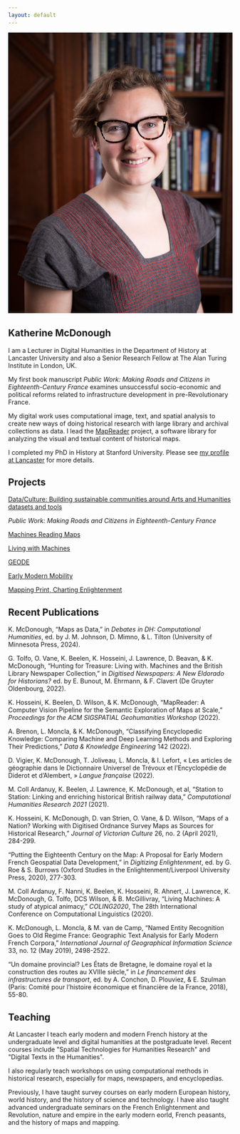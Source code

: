 ```yaml
---
layout: default
---
```


<img class="profile-picture" src="profile_pic.jpg">

## Katherine McDonough

I am a Lecturer in Digital Humanities in the Department of History at Lancaster University and also a Senior Research Fellow at The Alan Turing Institute in London, UK. 

My first book manuscript *Public Work: Making Roads and Citizens in Eighteenth-Century France* examines unsuccessful socio-economic and political reforms related to infrastructure development in pre-Revolutionary France. 

My digital work uses computational image, text, and spatial analysis to create new ways of doing historical research with large library and archival collections as data. I lead the [MapReader](https://github.com/maps-as-data/MapReader) project, a software library for analyzing the visual and textual content of historical maps. 

I completed my PhD in History at Stanford University. Please see [my profile at Lancaster](https://www.lancaster.ac.uk/history/about/people/katherine-mcdonough) for more details.

## Projects

[Data/Culture: Building sustainable communities around Arts and Humanities datasets and tools](https://www.turing.ac.uk/research/research-projects/dataculture-building-sustainable-communities-around-arts-and-humanities)

*Public Work: Making Roads and Citizens in Eighteenth-Century France*

[Machines Reading Maps](https://www.turing.ac.uk/research/research-projects/machines-reading-maps)

[Living with Machines](https://www.turing.ac.uk/research/research-projects/living-machines)

[GEODE](https://geode-project.github.io/)

[Early Modern Mobility](https://emmobility.github.io/emm_site/)

[Mapping Print, Charting Enlightenment](http://fbtee.uws.edu.au/mpce/the-project/)


## Recent Publications

K. McDonough, “Maps as Data,” in *Debates in DH: Computational Humanities*, ed. by J. M. Johnson, D. Mimno, & L. Tilton (University of Minnesota Press, 2024). 

G. Tolfo, O. Vane, K. Beelen, K. Hosseini, J. Lawrence, D. Beavan, & K. McDonough, “Hunting for Treasure: Living with. Machines and the British Library Newspaper Collection,” in *Digitised Newspapers: A New Eldorado for Historians?* ed. by E. Bunout, M. Ehrmann, & F. Clavert (De Gruyter Oldenbourg, 2022).

K. Hosseini, K. Beelen, D. Wilson, & K. McDonough, “MapReader: A Computer Vision Pipeline for the Semantic Exploration of Maps at Scale,” *Proceedings for the ACM SIGSPATIAL Geohumanities Workshop* (2022).

A. Brenon, L. Moncla, & K. McDonough, “Classifying Encyclopedic Knowledge: Comparing Machine and Deep Learning Methods and Exploring Their Predictions,” *Data & Knowledge Engineering* 142 (2022).

D. Vigier, K. McDonough, T. Joliveau, L. Moncla, & I. Lefort, « Les articles de géographie dans le Dictionnaire Universel de Trévoux et l’Encyclopédie de Diderot et d’Alembert, » *Langue française* (2022).

M. Coll Ardanuy, K. Beelen, J. Lawrence, K. McDonough, et al, “Station to Station: Linking and enriching historical British railway data,” *Computational Humanities Research 2021* (2021).

K. Hosseini, K. McDonough, D. van Strien, O. Vane, & D. Wilson, “Maps of a Nation? Working with Digitised Ordnance Survey Maps as Sources for Historical Research,” *Journal of Victorian Culture* 26, no. 2 (April 2021), 284-299. 

“Putting the Eighteenth Century on the Map: A Proposal for Early Modern French Geospatial Data Development,” in *Digitizing Enlightenment*, ed. by G. Roe & S. Burrows (Oxford Studies in the Enlightenment/Liverpool University Press, 2020), 277-303. 

M. Coll Ardanuy, F. Nanni, K. Beelen, K. Hosseini, R. Ahnert, J. Lawrence, K. McDonough, G. Tolfo, DCS Wilson, & B. McGillivray, “Living Machines: A study of atypical animacy,” *COLING2020*, The 28th International Conference on Computational Linguistics (2020).

K. McDonough, L. Moncla, & M. van de Camp, “Named Entity Recognition Goes to Old Regime France: Geographic Text Analysis for Early Modern French Corpora,” *International Journal of Geographical Information Science* 33, no. 12 (May 2019), 2498-2522. 

“Un domaine provincial? Les États de Bretagne, le domaine royal et la construction des routes au XVIIIe siècle,” in *Le financement des infrastructures de transport*, ed. by A. Conchon, D. Plouviez, & E. Szulman (Paris: Comité pour l’histoire économique et financière de la France, 2018), 55-80. 

## Teaching

At Lancaster I teach early modern and modern French history at the undergraduate level and digital humanities at the postgraduate level. Recent courses include "Spatial Technologies for Humanities Research" and "Digital Texts in the Humanities".

I also regularly teach workshops on using computational methods in historical research, especially for maps, newspapers, and encyclopedias.

Previously, I have taught survey courses on early modern European history, world history, and the history of science and technology. I have also taught advanced undergraduate seminars on the French Enlightenment and Revolution, nature and empire in the early modern eorld, French peasants, and the history of maps and mapping. 


